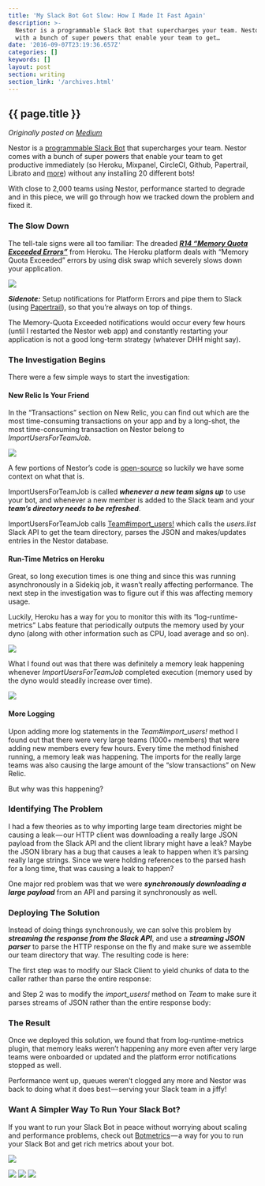 ```yaml
---
title: 'My Slack Bot Got Slow: How I Made It Fast Again'
description: >-
  Nestor is a programmable Slack Bot that supercharges your team. Nestor comes
  with a bunch of super powers that enable your team to get…
date: '2016-09-07T23:19:36.657Z'
categories: []
keywords: []
layout: post
section: writing
section_link: '/archives.html'
---
```


## {{ page.title }}

*Originally posted on [Medium](https://medium.com/@iamclovin)*

Nestor is a [programmable Slack Bot](https://www.asknestor.me) that supercharges your team. Nestor comes with a bunch of super powers that enable your team to get productive immediately (so Heroku, Mixpanel, CircleCI, Github, Papertrail, Librato and [more](https://www.asknestor.me/powers)) without any installing 20 different bots!

With close to 2,000 teams using Nestor, performance started to degrade and in this piece, we will go through how we tracked down the problem and fixed it.

### The Slow Down

The tell-tale signs were all too familiar: The dreaded [**_R14 “Memory Quota Exceeded Errors”_**](https://devcenter.heroku.com/articles/error-codes#r14-memory-quota-exceeded) from Heroku. The Heroku platform deals with “Memory Quota Exceeded” errors by using disk swap which severely slows down your application.

![](https://cdn-images-1.medium.com/max/800/1*8AbF-g5X6oWeXPeLcTBKUg.png)

**_Sidenote:_** Setup notifications for Platform Errors and pipe them to Slack (using [Papertrail](https://papertrailapp.com)), so that you’re always on top of things.

The Memory-Quota Exceeded notifications would occur every few hours (until I restarted the Nestor web app) and constantly restarting your application is not a good long-term strategy (whatever DHH might say).

### The Investigation Begins

There were a few simple ways to start the investigation:

#### **New Relic Is Your Friend**

In the “Transactions” section on New Relic, you can find out which are the most time-consuming transactions on your app and by a long-shot, the most time-consuming transaction on Nestor belong to _ImportUsersForTeamJob._

![](https://cdn-images-1.medium.com/max/800/1*cG47THOvS0Ji_OuZrg-f7g.png)

A few portions of Nestor’s code is [open-source](http://github.com/zerobotlabs/relax_on_rails) so luckily we have some context on what that is.

ImportUsersForTeamJob is called **_whenever a new team signs up_** to use your bot, and whenever a new member is added to the Slack team and your **_team’s directory needs to be refreshed_**.

ImportUsersForTeamJob calls [Team#import\_users!](https://github.com/zerobotlabs/relax_on_rails/blob/master/app/jobs/import_users_for_team_job.rb#L5-L6) which calls the _users.list_ Slack API to get the team directory, parses the JSON and makes/updates entries in the Nestor database.

#### **Run-Time Metrics on Heroku**

Great, so long execution times is one thing and since this was running asynchronously in a Sidekiq job, it wasn’t really affecting performance. The next step in the investigation was to figure out if this was affecting memory usage.

Luckily, Heroku has a way for you to monitor this with its “log-runtime-metrics” Labs feature that periodically outputs the memory used by your dyno (along with other information such as CPU, load average and so on).

![](https://cdn-images-1.medium.com/max/800/1*7gO6AQfZ_5iFwUg_o7JW9A.png)

What I found out was that there was definitely a memory leak happening whenever _ImportUsersForTeamJob_ completed execution (memory used by the dyno would steadily increase over time).

![](https://cdn-images-1.medium.com/max/800/1*oBeT4cYtOx3JzQjSe1FLfg.png)

#### **More Logging**

Upon adding more log statements in the _Team#import\_users!_ method I found out that there were very large teams (1000+ members) that were adding new members every few hours. Every time the method finished running, a memory leak was happening. The imports for the really large teams was also causing the large amount of the “slow transactions” on New Relic.

But why was this happening?

### Identifying The Problem

I had a few theories as to why importing large team directories might be causing a leak — our HTTP client was downloading a really large JSON payload from the Slack API and the client library might have a leak? Maybe the JSON library has a bug that causes a leak to happen when it’s parsing really large strings. Since we were holding references to the parsed hash for a long time, that was causing a leak to happen?

One major red problem was that we were **_synchronously downloading a large payload_** from an API and parsing it synchronously as well.

### Deploying The Solution

Instead of doing things synchronously, we can solve this problem by **_streaming the response from the Slack API_**, and use a **_streaming JSON parser_** to parse the HTTP response on the fly and make sure we assemble our team directory that way. The resulting code is here:

The first step was to modify our Slack Client to yield chunks of data to the caller rather than parse the entire response:

and Step 2 was to modify the _import\_users!_ method on _Team_ to make sure it parses streams of JSON rather than the entire response body:

### The Result

Once we deployed this solution, we found that from log-runtime-metrics plugin, that memory leaks weren’t happening any more even after very large teams were onboarded or updated and the platform error notifications stopped as well.

Performance went up, queues weren’t clogged any more and Nestor was back to doing what it does best — serving your Slack team in a jiffy!

### Want A Simpler Way To Run Your Slack Bot?

If you want to run your Slack Bot in peace without worrying about scaling and performance problems, check out [Botmetrics](https://www.getbotmetrics.com) — a way for you to run your Slack Bot and get rich metrics about your bot.

![](https://cdn-images-1.medium.com/max/800/1*xVXWVhL3QjUAZGByCnwf5A.gif)

[![](https://cdn-images-1.medium.com/max/400/1*rRjUc6JW61AP1UWsa-yItQ.png)](https://docs.google.com/forms/d/e/1FAIpQLSfJDqeR7zbRBfQvx6mouQAhjK4lrCy3z9Z6Ppxln7f1xi12dg/viewform?c=0&w=1)
[![](https://cdn-images-1.medium.com/max/400/1*OGAA3ICxv3ds-RK2Sq4oxA.png)](https://chatbotsmagazine.com/be-featured-in-front-of-thousands-of-people-interested-in-bots-e7040c4080df#.hswzhzpp9)
[![](https://cdn-images-1.medium.com/max/400/1*1XecGp_cGZ1wGLAldRHLWQ.png)](https://chatbotsmagazine.com/want-to-receive-the-best-chatbot-related-content-in-your-medium-feed-20a9c11f11b6#.1t1yhwcyz)